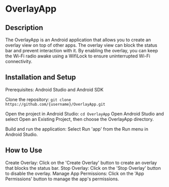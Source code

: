 # OverlayApp

## Description
The OverlayApp is an Android application that allows you to create an overlay view on top of other apps. The overlay view can block the status bar and prevent interaction with it. By enabling the overlay, you can keep the Wi-Fi radio awake using a WifiLock to ensure uninterrupted Wi-Fi connectivity.

## Installation and Setup
Prerequisites: Android Studio and Android SDK

Clone the repository:
`git clone https://github.com/{username}/OverlayApp.git`

Open the project in Android Studio:
`cd OverlayApp`
Open Android Studio and select Open an Existing Project, then choose the OverlayApp directory.

Build and run the application:
Select Run 'app' from the Run menu in Android Studio.

## How to Use
Create Overlay: Click on the 'Create Overlay' button to create an overlay that blocks the status bar.
Stop Overlay: Click on the 'Stop Overlay' button to disable the overlay.
Manage App Permissions: Click on the 'App Permissions' button to manage the app's permissions.

